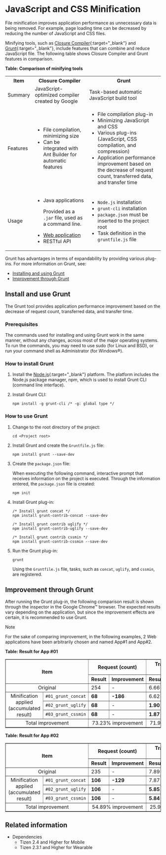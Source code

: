 # JavaScript and CSS Minification

File minification improves application performance as unnecessary data is being removed. For example, page loading time can be decreased by reducing the number of JavaScript and CSS files.

Minifying tools, such as [Closure Compiler](https://developers.google.com/closure/compiler/){:target="_blank"} and [Grunt](http://gruntjs.com/){:target="_blank"}, include features that can combine and reduce JavaScript file. The following table shows Closure Compiler and Grunt features in comparison.

**Table: Comparison of minifying tools**

<table>
	<tbody>
		<tr>
			<th>Item</th>
			<th>Closure Compiler</th>
			<th>Grunt</th>
		</tr>
		<tr>
			<td>Summary</td>
			<td>JavaScript-optimized compiler created by Google</td>
			<td>Task-based automatic JavaScript build tool</td>
		</tr>
		<tr>
			<td>Features</td>
			<td><ul>
				<li>File compilation, minimizing size</li>
				<li>Can be integrated with Ant Builder for automatic features</li>
			</ul></td>
			<td><ul>
					<li>File compilation plug-in</li>
					<li>Minimizing JavaScript and CSS</li>
					<li>Various plug-ins (JavaScript, CSS compilation, and compression)</li>
					<li>Application performance improvement based on the decrease of request count, transferred data, and transfer time</li>
			</ul></td>
		</tr>
		<tr>
			<td>Usage</td>
			<td><ul>
				<li>Java applications<p>Provided as a <code>.jar</code> file, used as a command line.</p></li>
				<li><a href="http://closure-compiler.appspot.com/home" target="_blank">Web application</a></li>
				<li>RESTful API</li>
			</ul></td>
			<td><ul>
				<li><code>Node.js</code> installation</li>
				<li><code>grunt-cli</code> installation</li>
				<li><code>package.json</code> must be inserted to the project root</li>
				<li>Task definition in the <code>gruntfile.js</code> file</li>
			</ul></td>
		</tr>
	</tbody>
</table>

Grunt has advantages in terms of expandability by providing various plug-ins. For more information on Grunt, see:

- [Installing and using Grunt](#installing-and-using-grunt)
- [Improvement through Grunt](#improvement-through-grunt)

## Install and use Grunt

The Grunt tool provides application performance improvement based on the decrease of request count, transferred data, and transfer time.

### Prerequisites

The commands used for installing and using Grunt work in the same manner, without any changes, across most of the major operating systems. To run the commands, you may need to use sudo (for Linux and BSD), or run your command shell as Administrator (for Windows&reg;).

### How to install Grunt

1. Install the [Node.js](http://www.nodejs.org/){:target="_blank"} platform. The platform includes the Node.js package manager, npm, which is used to install Grunt CLI (command line interface).

2. Install Grunt CLI:

   ```
   npm install -g grunt-cli /* -g: global type */
   ```

### How to use Grunt

1. Change to the root directory of the project:

   ```
   cd <Project root>
   ```

2. Install Grunt and create the `Gruntfile.js` file:

   ```
   npm install grunt --save-dev
   ```

3. Create the `package.json` file: 

   When executing the following command, interactive prompt that receives information on the project is executed. Through the information entered, the `package.json` file is created:
   
   ```
   npm init
   ```

4. Install Grunt plug-in:

   ```
   /* Install grunt concat */
   npm install grunt-contrib-concat --save-dev

   /* Install grunt contrib uglify */
   npm install grunt-contrib-uglify --save-dev

   /* Install grunt contrib cssmin */
   npm install grunt-contrib-cssmin --save-dev
   ```

5. Run the Grunt plug-in:

   ```
   grunt
   ```

   Using the `Gruntfile.js` file, tasks, such as `concat`, `uglify`, and `cssmin`, are registered.

## Improvement through Grunt

After running the Grunt plug-in, the following comparison result is shown through the inspector in the Google Chrome&trade; browser. The expected results vary depending on the application, but since the improvement effects are certain, it is recommended to use Grunt.

> [!NOTE]
> For the sake of comparing improvement, in the following examples, 2 Web applications have been arbitrarily chosen and named App#1 and App#2.

**Table: Result for App #01**

<table border="1">
	<tbody>
		<tr>
			<th colspan="2" rowspan="2">Item</th>
			<th colspan="2">Request (count)</th>
			<th colspan="2">Transferred data (mb)</th>
			<th colspan="2">Onload time (s)</th>
		</tr>
		<tr>
			<th>Result</th>
			<th>Improvement</th>
			<th>Result</th>
			<th>Improvement</th>
			<th>Result</th>
			<th>Improvement</th>
		</tr>
		<tr>
			<td colspan="2" align="center">Original</td>
			<td>254</td>
			<td>-</td>
			<td>6.66</td>
			<td>-</td>
			<td>3.28</td>
			<td>-</td>
		</tr>
		<tr>
			<td rowspan="3" align="center">Minification applied (accumulated result)</td>
			<td><code>#01_grunt_concat</code></td>
			<td><strong>68</strong></td>
			<td><strong>-186</strong></td>
			<td>6.62</td>
			<td>-0.04</td>
			<td><strong>2.43</strong></td>
			<td><strong>-0.85</strong></td>
		</tr>
		<tr>
			<td><code>#02_grunt_uglify</code></td>
			<td><strong>68</strong></td>
			<td>-</td>
			<td><strong>1.90</strong></td>
			<td><strong>-4.72</strong></td>
			<td><strong>1.59</strong></td>
			<td><strong>-0.85</strong></td>
		</tr>
		<tr>
			<td><code>#03_grunt_cssmin</code></td>
			<td><strong>68</strong></td>
			<td>-</td>
			<td><strong>1.87</strong></td>
			<td><strong>-0.03</strong></td>
			<td><strong>1.61</strong></td>
			<td><strong>0.02</strong></td>
		</tr>
		<tr>
			<td colspan="2" align="center">Total improvement</td>
			<td colspan="2" align="center">73.23% improvement</td>
			<td colspan="2" align="center">71.92% improvement</td>
			<td colspan="2" align="center">51.07% improvement</td>
		</tr>
	</tbody>
</table>





**Table: Result for App #02**

<table border="1">
	<tbody>
		<tr>
			<th colspan="2" rowspan="2">Item</th>
			<th colspan="2">Request (count)</th>
			<th colspan="2">Transferred data (mb)</th>
			<th colspan="2">Onload time (s)</th>
		</tr>
		<tr>
			<th>Result</th>
			<th>Improvement</th>
			<th>Result</th>
			<th>Improvement</th>
			<th>Result</th>
			<th>Improvement</th>
		</tr>
		<tr>
			<td colspan="2" align="center">Original</td>
			<td>235</td>
			<td>-</td>
			<td>7.89</td>
			<td>-</td>
			<td>5.80</td>
			<td>-</td>
		</tr>
		<tr>
			<td rowspan="3" align="center">Minification applied (accumulated result)</td>
			<td><code>#01_grunt_concat</code></td>
			<td><strong>106</strong></td>
			<td><strong>-129</strong></td>
			<td>7.87</td>
			<td>-0.02</td>
			<td><strong>5.15</strong></td>
			<td><strong>-0.65</strong></td>
		</tr>
		<tr>
			<td><code>#02_grunt_uglify</code></td>
			<td><strong>106</strong></td>
			<td>-</td>
			<td><strong>5.85 </strong></td>
			<td><strong>-2.02</strong></td>
			<td><strong>4.95</strong></td>
			<td><strong>-0.19</strong></td>
		</tr>
		<tr>
			<td><code>#03_grunt_cssmin</code></td>
			<td><strong>106</strong></td>
			<td>-</td>
			<td><strong>5.84</strong></td>
			<td><strong>-0.01</strong></td>
			<td><strong>4.89</strong></td>
			<td><strong>-0.06</strong></td>
		</tr>
		<tr>
			<td colspan="2" align="center">Total improvement</td>
			<td colspan="2" align="center">54.89% improvement</td>
			<td colspan="2" align="center">25.98% improvement</td>
			<td colspan="2" align="center">15.63% improvement</td>
		</tr>
	</tbody>
</table>


## Related information
* Dependencies
  - Tizen 2.4 and Higher for Mobile
  - Tizen 2.3.1 and Higher for Wearable
